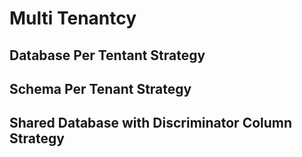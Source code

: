 # Multi Tenantcy

## Database Per Tentant Strategy

## Schema Per Tenant Strategy

## Shared Database with Discriminator Column Strategy

